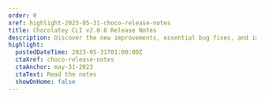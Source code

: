 ```yaml
---
order: 0
xref: highlight-2023-05-31-choco-release-notes
title: Chocolatey CLI v2.0.0 Release Notes
description: Discover the new improvements, essential bug fixes, and important breaking changes in Chocolatey CLI v2.0.0 by exploring the detailed release notes.
highlight:
  postedDateTime: 2023-05-31T01:00:00Z
  ctaXref: choco-release-notes
  ctaAnchor: may-31-2023
  ctaText: Read the notes
  showOnHome: false
---
```

